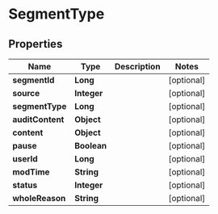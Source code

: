 

# SegmentType


## Properties

Name | Type | Description | Notes
------------ | ------------- | ------------- | -------------
**segmentId** | **Long** |  |  [optional]
**source** | **Integer** |  |  [optional]
**segmentType** | **Long** |  |  [optional]
**auditContent** | **Object** |  |  [optional]
**content** | **Object** |  |  [optional]
**pause** | **Boolean** |  |  [optional]
**userId** | **Long** |  |  [optional]
**modTime** | **String** |  |  [optional]
**status** | **Integer** |  |  [optional]
**wholeReason** | **String** |  |  [optional]



